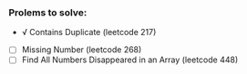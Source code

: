 
### Prolems to solve:
- √ Contains Duplicate (leetcode 217)
- [ ] Missing Number (leetcode 268)
- [ ] Find All Numbers Disappeared in an Array (leetcode 448)
